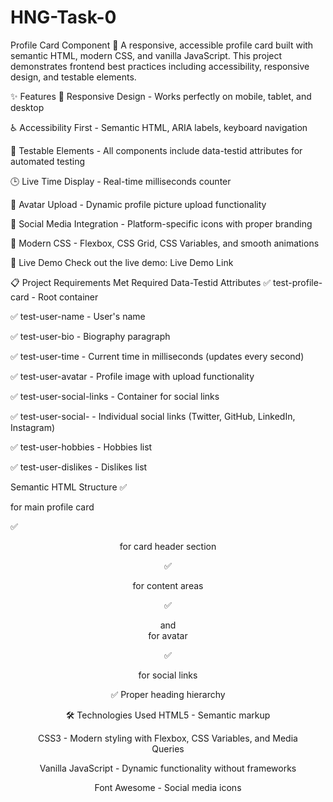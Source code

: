 # HNG-Task-0

Profile Card Component 🎯
A responsive, accessible profile card built with semantic HTML, modern CSS, and vanilla JavaScript. This project demonstrates frontend best practices including accessibility, responsive design, and testable elements.


✨ Features
🎨 Responsive Design - Works perfectly on mobile, tablet, and desktop

♿ Accessibility First - Semantic HTML, ARIA labels, keyboard navigation

🧪 Testable Elements - All components include data-testid attributes for automated testing

🕒 Live Time Display - Real-time milliseconds counter

📸 Avatar Upload - Dynamic profile picture upload functionality

🔗 Social Media Integration - Platform-specific icons with proper branding

🎯 Modern CSS - Flexbox, CSS Grid, CSS Variables, and smooth animations

🚀 Live Demo
Check out the live demo: Live Demo Link

📋 Project Requirements Met
Required Data-Testid Attributes
✅ test-profile-card - Root container

✅ test-user-name - User's name

✅ test-user-bio - Biography paragraph

✅ test-user-time - Current time in milliseconds (updates every second)

✅ test-user-avatar - Profile image with upload functionality

✅ test-user-social-links - Container for social links

✅ test-user-social-<network> - Individual social links (Twitter, GitHub, LinkedIn, Instagram)

✅ test-user-hobbies - Hobbies list

✅ test-user-dislikes - Dislikes list

Semantic HTML Structure
✅ <article> for main profile card

✅ <header> for card header section

✅ <section> for content areas

✅ <figure> and <figcaption> for avatar

✅ <nav> for social links

✅ Proper heading hierarchy

🛠️ Technologies Used
HTML5 - Semantic markup

CSS3 - Modern styling with Flexbox, CSS Variables, and Media Queries

Vanilla JavaScript - Dynamic functionality without frameworks

Font Awesome - Social media icons
